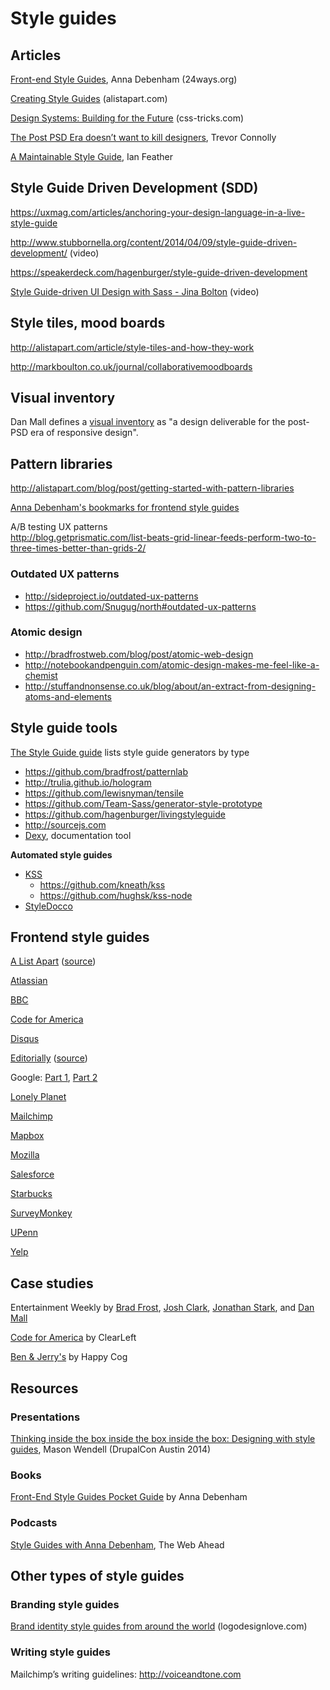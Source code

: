 # Style guides

## Articles

[Front-end Style Guides](http://24ways.org/2011/front-end-style-guides/), Anna Debenham (24ways.org)

[Creating Style Guides](http://alistapart.com/article/creating-style-guides) (alistapart.com)

[Design Systems: Building for the Future](http://css-tricks.com/design-systems-building-future) (css-tricks.com)

[The Post PSD Era doesn’t want to kill designers](https://medium.com/ux-ux-human-interfaces/the-post-psd-era-doesnt-want-to-kill-designers-4281d505fd9a), Trevor Connolly

[A Maintainable Style Guide](http://ianfeather.co.uk/a-maintainable-style-guide/), Ian Feather


## Style Guide Driven Development (SDD)

https://uxmag.com/articles/anchoring-your-design-language-in-a-live-style-guide

http://www.stubbornella.org/content/2014/04/09/style-guide-driven-development/ (video)

https://speakerdeck.com/hagenburger/style-guide-driven-development

[Style Guide-driven UI Design with Sass - Jina Bolton](https://vimeo.com/45897176) (video)


## Style tiles, mood boards

http://alistapart.com/article/style-tiles-and-how-they-work

http://markboulton.co.uk/journal/collaborativemoodboards

## Visual inventory

Dan Mall defines a [visual inventory](http://danielmall.com/articles/visual-inventory/) as "a design deliverable for the post-PSD era of responsive design".

## Pattern libraries

http://alistapart.com/blog/post/getting-started-with-pattern-libraries

[Anna Debenham's bookmarks for frontend style guides](https://gimmebar.com/collection/4ecd439c2f0aaad734000022/front-end-styleguides)

A/B testing UX patterns  
http://blog.getprismatic.com/list-beats-grid-linear-feeds-perform-two-to-three-times-better-than-grids-2/

### Outdated UX patterns

* http://sideproject.io/outdated-ux-patterns
* https://github.com/Snugug/north#outdated-ux-patterns

### Atomic design

* http://bradfrostweb.com/blog/post/atomic-web-design
* http://notebookandpenguin.com/atomic-design-makes-me-feel-like-a-chemist
* http://stuffandnonsense.co.uk/blog/about/an-extract-from-designing-atoms-and-elements

## Style guide tools

[The Style Guide guide](http://vinspee.me/style-guide-guide/) lists style guide generators by type

* https://github.com/bradfrost/patternlab
* http://trulia.github.io/hologram
* https://github.com/lewisnyman/tensile
* https://github.com/Team-Sass/generator-style-prototype
* https://github.com/hagenburger/livingstyleguide
* http://sourcejs.com
* [Dexy](http://www.dexy.it), documentation tool

**Automated style guides**

* [KSS](http://warpspire.com/kss)
  * https://github.com/kneath/kss
  * https://github.com/hughsk/kss-node
* [StyleDocco](http://jacobrask.github.io/styledocco)


## Frontend style guides

[A List Apart](http://patterns.alistapart.com/) ([source](https://github.com/alistapart/pattern-library))

[Atlassian](https://docs.atlassian.com/aui/latest/sandbox/#)

[BBC](http://www.bbc.co.uk/gel)

[Code for America](http://style.codeforamerica.org/)

[Disqus](http://disqus.com/pages/style-guide/)

[Editorially](http://editorially.github.io/styleguide/) ([source](https://github.com/Editorially/styleguide))

Google: [Part 1](http://www.behance.net/gallery/Google-Visual-Assets-Guidelines-Part-1/9028077), [Part 2](http://www.behance.net/gallery/Google-Visual-Assets-Guidelines-Part-2/9084309)

[Lonely Planet](http://rizzo.lonelyplanet.com/styleguide/)

[Mailchimp](http://ux.mailchimp.com/patterns)

[Mapbox](https://www.mapbox.com/base)

[Mozilla](http://www.mozilla.org/en-US/styleguide/)

[Salesforce](http://sfdc-styleguide.herokuapp.com)

[Starbucks](http://www.starbucks.com/static/reference/styleguide/)

[SurveyMonkey](http://chriscoyier.github.io/SurveyMonkey-Design-Patterns/)

[UPenn](http://www.upenn.edu/webservices/styleguide/)

[Yelp](http://www.yelp.com/styleguide/)


## Case studies

Entertainment Weekly by [Brad Frost](http://bradfrostweb.com/blog/post/entertainment-weekly/), [Josh Clark](http://globalmoxie.com/blog/entertainment-weekly.shtml), [Jonathan Stark](http://jonathanstark.com/blog/entertainment-weekly/), and [Dan Mall](http://superfriend.ly/Entertainment-Weekly-Responsive-Mobile-Site)

[Code for America](http://clearleft.com/thinks/patternsharing/) by ClearLeft

[Ben & Jerry's](http://cognition.happycog.com/article/the-scoop-on-our-benjerry.com-style-guide/) by Happy Cog


## Resources

### Presentations

[Thinking inside the box inside the box inside the box: Designing with style guides](http://codingdesigner.github.io/box/), Mason Wendell (DrupalCon Austin 2014)


### Books

[Front-End Style Guides Pocket Guide](http://maban.co.uk/projects/front-end-style-guides/) by Anna Debenham

### Podcasts

[Style Guides with Anna Debenham](http://5by5.tv/webahead/72), The Web Ahead


## Other types of style guides

### Branding style guides

[Brand identity style guides from around the world](http://www.logodesignlove.com/brand-identity-style-guides) (logodesignlove.com)


### Writing style guides

Mailchimp’s writing guidelines: http://voiceandtone.com






